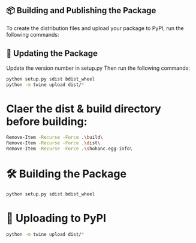 ## 📦 Building and Publishing the Package

To create the distribution files and upload your package to PyPI, run the following commands:

## 📝 Updating the Package

Update the version number in setup.py
Then run the following commands:

```bash
python setup.py sdist bdist_wheel
python -m twine upload dist/*
```

# Claer the dist & build directory before building:

```bash
Remove-Item -Recurse -Force .\build\
Remove-Item -Recurse -Force .\dist\
Remove-Item -Recurse -Force .\shohanc.egg-info\
```

# 🛠️ Building the Package
```bash
python setup.py sdist bdist_wheel
```
# 📝 Uploading to PyPI
```bash
python -m twine upload dist/*
```
